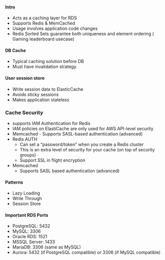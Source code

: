 #### Intro
- Acts as a caching layer for RDS
- Supports Redis & MemCached
- Usage involves application code changes
- Redis Sorted Sets guarantee both uniqueness and element ordering ( Gaming leaderboard usecase)


#### DB Cache
- Typical caching solution before DB
- Must have invalidation strategy

#### User session store
- Write session data to ElasticCache
- Avoids sticky sessions
- Makes application stateless

### Cache Security
- supports IAM Authentication for Redis
- IAM policies on ElastiCache are only used for AWS API-level security
- Memcached -  Supports SASL-based authentication (advanced)
- Redis AUTH
  - Can set a “password/token” when you create a Redis cluster
  - This is an extra level of security for your cache (on top of security groups)
  - Support SSL in flight encryption
- Memcached
  - Supports SASL based authentication (advanced)

#### Patterns
- Lazy Loading
- Write Through
- Session Store

#### Important RDS Ports
- PostgreSQL: 5432
- MySQL: 3306
- Oracle RDS: 1521
- MSSQL Server: 1433
- MariaDB: 3306 (same as MySQL)
- Aurora: 5432 (if PostgreSQL compatible) or 3306 (if MySQL compatible)
